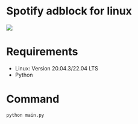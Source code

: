 # Spotify adblock for linux

<img src="https://cdn.discordapp.com/attachments/581170733565214731/1016800353699778630/Captura_de_tela_2022-09-06_170117.png">

# Requirements
- Linux: Version 20.04.3/22.04 LTS
- Python

# Command
```
python main.py
```
